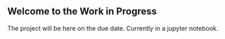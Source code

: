 ## Welcome to the Work in Progress

The project will be here on the due date. Currently in a jupyter notebook.
